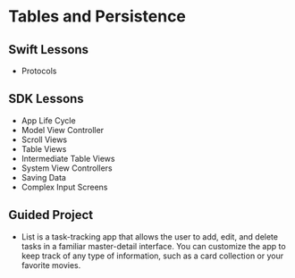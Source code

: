 # Tables and Persistence

## Swift Lessons
- Protocols

## SDK Lessons
- App Life Cycle
- Model View Controller
- Scroll Views
- Table Views
- Intermediate Table Views
- System View Controllers
- Saving Data
- Complex Input Screens

## Guided Project
- List is a task-tracking app that allows the user to add, edit, and delete tasks in a familiar master-detail interface. You can customize the app to keep track of any type of information, such as a card collection or your favorite movies.
